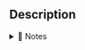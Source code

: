 ## Description

<!-- Brief summary of what this PR does -->

<details>
<summary>📝 Notes</summary>

<!-- Add any additional context, details, or notes here -->

</details>
